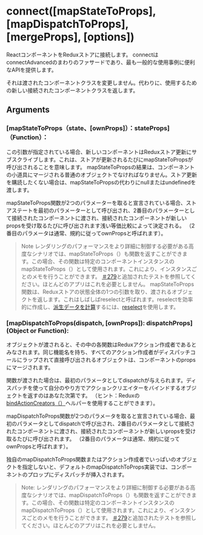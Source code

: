 # connect([mapStateToProps], [mapDispatchToProps], [mergeProps], [options])

ReactコンポーネントをReduxストアに接続します。 connectはconnectAdvancedのまわりのファサードであり、最も一般的な使用事例に便利なAPIを提供します。

それは渡されたコンポーネントクラスを変更しません。代わりに、使用するための新しい接続されたコンポーネントクラスを返します。

## Arguments
### [mapStateToProps（state、[ownProps]）：stateProps]（Function）：
この引数が指定されている場合、新しいコンポーネントはReduxストア更新にサブスクライブします。これは、ストアが更新されるたびにmapStateToPropsが呼び出されることを意味します。 mapStateToPropsの結果は、コンポーネントの小道具にマージされる普通のオブジェクトでなければなりません。ストア更新を購読したくない場合は、mapStateToPropsの代わりにnullまたはundefinedを渡します。

mapStateToProps関数が2つのパラメーターを取ると宣言されている場合、ストアステートを最初のパラメーターとして呼び出され、2番目のパラメーターとして接続されたコンポーネントに渡され、接続されたコンポーネントが新しいpropsを受け取るたびに呼び出されます浅い等価比較によって決定される。 （2番目のパラメータは通常、規約に従ってownPropsと呼ばれます）。

> Note
> レンダリングのパフォーマンスをより詳細に制御する必要がある高度なシナリオでは、mapStateToProps（）も関数を返すことができます。この場合、その関数は特定のコンポーネントインスタンスのmapStateToProps（）として使用されます。これにより、インスタンスごとのメモを行うことができます。 [＃279](https://github.com/reactjs/react-redux/pull/279)と追加されたテストを参照してください。ほとんどのアプリはこれを必要としません。
> mapStateToProps関数は、Reduxストアの状態全体の1つの引数を取り、渡されるオブジェクトを返します。これはしばしばreselectと呼ばれます。reselectを効率的に作成し、[派生データを計算](http://redux.js.org/docs/recipes/ComputingDerivedData.html)するには、[reselect](https://github.com/reactjs/reselect)を使用します。

### [mapDispatchToProps(dispatch, [ownProps]): dispatchProps] (Object or Function):
オブジェクトが渡されると、その中の各関数はReduxアクション作成者であるとみなされます。同じ機能名を持ち、すべてのアクション作成者がディスパッチコールにラップされて直接呼び出されるオブジェクトは、コンポーネントのpropsにマージされます。

関数が渡された場合は、最初のパラメータとしてdispatchが与えられます。ディスパッチを使って自分のやり方でアクションクリエイターをバインドするオブジェクトを返すのはあなた次第です。 （ヒント：Reduxの[bindActionCreators（）](http://reactjs.github.io/redux/docs/api/bindActionCreators.html)ヘルパーを使用することができます）。

mapDispatchToProps関数が2つのパラメータを取ると宣言されている場合、最初のパラメータとしてdispatchで呼び出され、2番目のパラメータとして接続されたコンポーネントに渡され、接続されたコンポーネントが新しいpropsを受け取るたびに呼び出されます。 （2番目のパラメータは通常、規約に従ってownPropsと呼ばれます）。

独自のmapDispatchToProps関数またはアクション作成者でいっぱいのオブジェクトを指定しないと、デフォルトのmapDispatchToProps実装では、コンポーネントのプロップにディスパッチが挿入されます。

> Note:
> レンダリングのパフォーマンスをより詳細に制御する必要がある高度なシナリオでは、mapDispatchToProps（）も関数を返すことができます。この場合、その関数は特定のコンポーネントインスタンスのmapDispatchToProps（）として使用されます。これにより、インスタンスごとのメモを行うことができます。 [＃279](https://github.com/reactjs/react-redux/pull/279)と追加されたテストを参照してください。ほとんどのアプリはこれを必要としません。

